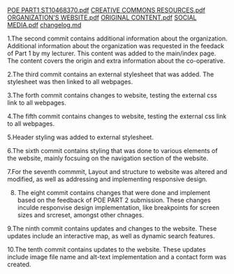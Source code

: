 [POE PART1 ST10468370.pdf](https://github.com/user-attachments/files/22013429/POE.PART1.ST10468370.pdf)
[CREATIVE COMMONS RESOURCES.pdf](https://github.com/user-attachments/files/22013431/CREATIVE.COMMONS.RESOURCES.pdf)
[ORGANIZATION'S WEBSITE.pdf](https://github.com/user-attachments/files/22013432/ORGANIZATION.S.WEBSITE.pdf)
[ORIGINAL CONTENT.pdf](https://github.com/user-attachments/files/22013437/ORIGINAL.CONTENT.pdf)
[SOCIAL MEDIA.pdf](https://github.com/user-attachments/files/22013438/SOCIAL.MEDIA.pdf)
[changelog.md](https://github.com/user-attachments/files/23228219/changelog.md)


1.The second commit contains additional information about the organization. Additional information about the organization was requested in the feedack of Part 1 by my lecturer. This content was added to the main/index page. The content covers the origin and extra information about the co-operative.

2.The third commit contains an external stylesheet that was added. The stylesheet was then linked to all webpages.

3.The forth commit contains changes to website, testing the external css link to all webpages.

4.The fifth commit contains changes to website, testing the external css link to all webpages.

5.Header styling was added to external stylesheet.

6.The sixth commit contains styling that was done to various elements of the website, mainly focsuing on the navigation section of the website.

7.For the seventh commmit, Layout and structure to website was altered and modified, as well as addressing and implementing responsive design.

8. The eight commit contains changes that were done and implement based on the feedback of POE PART 2 submission. These changes inculde responvise design implementation, like breakpoints for screen sizes and srcreset, amongst other chnages.

9.The ninth commit contains updates and changes to the website. These updates include an interactive map, as well as dynamic search features.

10.The tenth commit contains updates to the website. These updates include image file name and alt-text implementation and a contact form was created.
